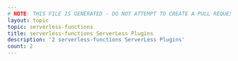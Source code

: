 ```yaml
---
# NOTE: THIS FILE IS GENERATED - DO NOT ATTEMPT TO CREATE A PULL REQUEST TO UPDATE THE DATA. 
layout: topic
topic: serverless-functions
title: serverless-functions ServerLess Plugins
description: '2 serverless-functions ServerLess Plugins'
count: 2
---
```

